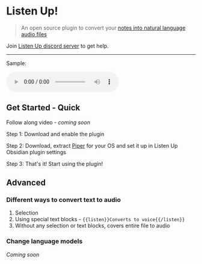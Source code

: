 # Listen Up!
> An open source plugin to convert your [notes into natural language audio files](https://github.com/tejas-hosamani/obsidian-plugin-text-to-speech)

Join [Listen Up discord server](https://discord.gg/DaGymVk3jx) to get help.

---

Sample: <br > 

<audio controls>
  <source src="./sample/sample.wav" type="audio/wav">
  Your browser does not support the audio tag.
</audio>

## Get Started - Quick

Follow along video - *coming soon*

Step 1:
Download and enable the plugin

Step 2:
Download, extract [Piper](https://github.com/rhasspy/piper/releases) for your OS and set it up in Listen Up Obsidian plugin settings

Step 3:
That's it! Start using the plugin!


## Advanced

### Different ways to convert text to audio
1. Selection
2. Using special text blocks - `{{listen}}Converts to voice{{/listen}}`
3. Without any selection or text blocks, covers entire file to audio




### Change language models
*Coming soon*
